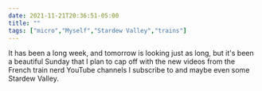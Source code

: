 ```yaml
---
date: 2021-11-21T20:36:51-05:00
title: ""
tags: ["micro","Myself","Stardew Valley","trains"]
---
```

It has been a long week, and tomorrow is looking just as long, but it's been a beautiful Sunday that I plan to cap off with the new videos from the French train nerd YouTube channels I subscribe to and maybe even some Stardew Valley. 
